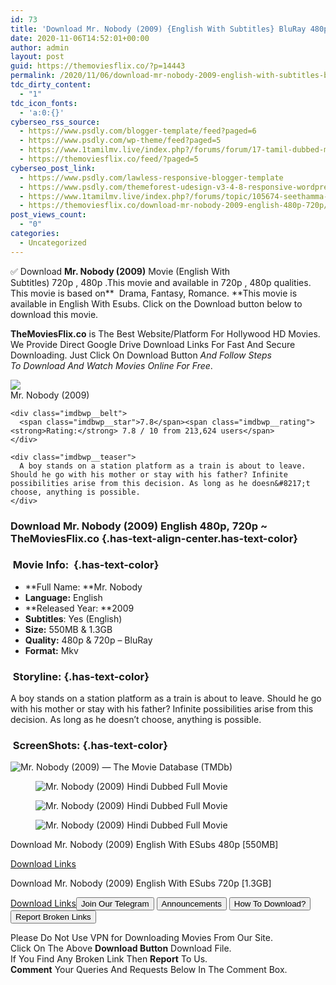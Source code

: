 ```yaml
---
id: 73
title: 'Download Mr. Nobody (2009) {English With Subtitles} BluRay 480p [550MB] || 720p [1.3GB]'
date: 2020-11-06T14:52:01+00:00
author: admin
layout: post
guid: https://themoviesflix.co/?p=14443
permalink: /2020/11/06/download-mr-nobody-2009-english-with-subtitles-bluray-480p-550mb-720p-1-3gb/
tdc_dirty_content:
  - "1"
tdc_icon_fonts:
  - 'a:0:{}'
cyberseo_rss_source:
  - https://www.psdly.com/blogger-template/feed?paged=6
  - https://www.psdly.com/wp-theme/feed?paged=5
  - https://www.1tamilmv.live/index.php?/forums/forum/17-tamil-dubbed-movies.xml/
  - https://themoviesflix.co/feed/?paged=5
cyberseo_post_link:
  - https://www.psdly.com/lawless-responsive-blogger-template
  - https://www.psdly.com/themeforest-udesign-v3-4-8-responsive-wordpress-theme-253220
  - https://www.1tamilmv.live/index.php?/forums/topic/105674-seethamma-vakitlo-sirimalle-chettu-2013-bluray-1080p-telugu-dts-51-tamil-hindi-aac-20-9gb-4gb-g-drive-ninja-360/
  - https://themoviesflix.co/download-mr-nobody-2009-english-480p-720p/
post_views_count:
  - "0"
categories:
  - Uncategorized
---
```

✅ Download&nbsp;**Mr. Nobody (2009)**&nbsp;Movie&nbsp;(English With Subtitles)&nbsp;720p&nbsp;,&nbsp;480p&nbsp;.This&nbsp;movie and available in&nbsp;720p&nbsp;,&nbsp;480p&nbsp;qualities. This movie is based on**&nbsp;&nbsp;Drama,&nbsp;Fantasy,&nbsp;Romance.&nbsp;**This movie is available in English With Esubs. Click on the Download button below to download this movie.

**TheMoviesFlix.co**&nbsp;is The Best Website/Platform For Hollywood HD Movies. We Provide Direct Google Drive Download Links For Fast And Secure Downloading. Just Click On Download Button&nbsp;_And Follow Steps To&nbsp;Download And Watch Movies Online For Free_.

<div class="imdbwp imdbwp--movie dark">
  <div class="imdbwp__thumb">
    <a class="imdbwp__link" target="_blank" title="Mr. Nobody" href="https://www.imdb.com/title/tt0485947/" rel="nofollow noopener noreferrer"><img class="imdbwp__img" src="https://m.media-amazon.com/images/M/MV5BMTg4ODkzMDQ3Nl5BMl5BanBnXkFtZTgwNTEwMTkxMDE@._V1_SX300.jpg" /></a>
  </div>
  
  <div class="imdbwp__content">
    <div class="imdbwp__header">
      <span class="imdbwp__title">Mr. Nobody</span> (2009)
    </div>
    
    <div class="imdbwp__belt">
      <span class="imdbwp__star">7.8</span><span class="imdbwp__rating"><strong>Rating:</strong> 7.8 / 10 from 213,624 users</span>
    </div>
    
    <div class="imdbwp__teaser">
      A boy stands on a station platform as a train is about to leave. Should he go with his mother or stay with his father? Infinite possibilities arise from this decision. As long as he doesn&#8217;t choose, anything is possible.
    </div>
  </div>
</div>

### Download Mr. Nobody (2009)&nbsp;English&nbsp;480p,&nbsp;720p&nbsp;~ TheMoviesFlix.co {.has-text-align-center.has-text-color}

### &nbsp;Movie Info:&nbsp; {.has-text-color}

  * **Full Name:&nbsp;**Mr. Nobody
  * **Language:**&nbsp;English
  * **Released Year:&nbsp;**2009
  * **Subtitles**: Yes (English)
  * **Size:**&nbsp;550MB & 1.3GB
  * **Quality:**&nbsp;480p & 720p – BluRay
  * **Format:**&nbsp;Mkv

### &nbsp;Storyline: {.has-text-color}

A boy stands on a station platform as a train is about to leave. Should he go with his mother or stay with his father? Infinite possibilities arise from this decision. As long as he doesn’t choose, anything is possible.

### &nbsp;ScreenShots: {.has-text-color}<figure class="wp-block-image">

![Mr. Nobody (2009) — The Movie Database (TMDb)](https://image.tmdb.org/t/p/w780/vbba0jXLjghW4nNzte51d8XWSvq.jpg) </figure> <figure class="wp-block-image">![Mr. Nobody (2009) Hindi Dubbed Full Movie](https://extraimages.net/images/2020/03/19/0ACbTdk.jpg)</figure> <figure class="wp-block-image">![Mr. Nobody (2009) Hindi Dubbed Full Movie](https://extraimages.net/images/2020/03/19/Ike6Rvv.jpg)</figure> <figure class="wp-block-image">![Mr. Nobody (2009) Hindi Dubbed Full Movie](https://extraimages.net/images/2020/03/19/RFqI3V2.jpg)</figure> 

<p class="has-text-align-center has-text-color has-medium-font-size">
  Download Mr. Nobody (2009) English With ESubs 480p [550MB]
</p>

<span class="mb-center maxbutton-3-center"><span class="maxbutton-3-container mb-container"><a class="maxbutton-3 maxbutton maxbutton-post-button" target="_blank" rel="nofollow noopener noreferrer" href="https://coinquint.com/a19351/"><span class="mb-text">Download Links</span></a></span></span>

<p class="has-text-align-center has-text-color has-medium-font-size">
  Download Mr. Nobody (2009) English With ESubs 720p [1.3GB]
</p>

<span class="mb-center maxbutton-3-center"><span class="maxbutton-3-container mb-container"><a class="maxbutton-3 maxbutton maxbutton-post-button" target="_blank" rel="nofollow noopener noreferrer" href="https://coinquint.com/a19352/"><span class="mb-text">Download Links</span></a></span></span><a href="https://t.me/themoviesflixcom" target="_blank" data-wpel-link="external" rel="nofollow external noopener noreferrer"><button class="button button5">Join Our Telegram</button></a> <a href="https://themoviesflix.co/download-mr-nobody-2009-english-480p-720p/#" target="_blank" data-wpel-link="external" rel="nofollow external noopener noreferrer"><button class="button button5">Announcements</button></a> <a href="https://themoviesflix.com/how-to-download/" target="_blank" data-wpel-link="external" rel="nofollow external noopener noreferrer"><button class="button button5">How To Download?</button></a> <a href="https://themoviesflix.co/download-mr-nobody-2009-english-480p-720p/#" target="_blank" data-wpel-link="external" rel="nofollow external noopener noreferrer"><button class="button button5">Report Broken Links</button></a> 

<div class="alert alert-danger">
  Please Do Not Use VPN for Downloading Movies From Our Site.
</div>

<div class="alert alert-success">
  Click On The Above <strong>Download Button</strong> Download File.
</div>

<div class="alert alert-warning">
  If You Find Any Broken Link Then <strong>Report</strong> To Us.
</div>

<div class="alert alert-info">
  <strong>Comment</strong> Your Queries And Requests Below In The Comment Box.
</div>